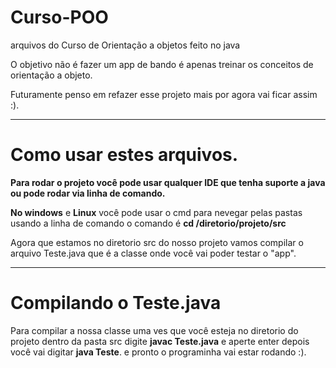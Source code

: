 # Curso-POO

<p>arquivos do Curso de Orientação a objetos feito no java</p>
<p>O objetivo não é fazer um app de bando é apenas treinar os conceitos de orientação a objeto.</p>
<p>Futuramente penso em refazer esse projeto mais por agora vai ficar assim :).</p>
<hr>

# Como usar estes arquivos.

**Para rodar o projeto você pode usar qualquer IDE que tenha suporte a java ou pode rodar via linha de comando.**

[^bignote]: Para rodar via linha de comando você vai navegar até o diretorio onde vc extraiu os arquivos.

**No windows** e **Linux** você pode usar o cmd para nevegar pelas pastas usando a linha de comando o comando é **cd /diretorio/projeto/src**
<p>Agora que estamos no diretorio src do nosso projeto vamos compilar o arquivo Teste.java que é a classe onde você vai poder testar o "app".</p>

<hr>

# Compilando o Teste.java
Para compilar a nossa classe uma ves que você esteja no diretorio do projeto dentro da pasta src digite **javac Teste.java** e aperte enter depois você vai digitar **java Teste**. e pronto o programinha vai estar rodando :).
